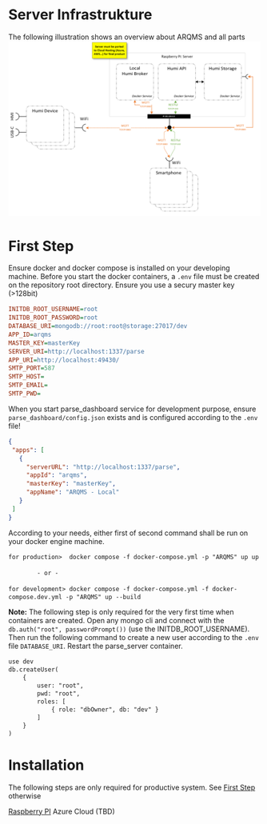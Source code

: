 # Server Infrastrukture
The following illustration shows an overview about ARQMS and all parts
![Overview](docs/server_overview.png "Server Overview")

# First Step
Ensure docker and docker compose is installed on your developing machine. 
Before you start the docker containers, a `.env` file must be created on the repository root directory. Ensure you use a secury master key (>128bit)
```ini
INITDB_ROOT_USERNAME=root
INITDB_ROOT_PASSWORD=root
DATABASE_URI=mongodb://root:root@storage:27017/dev
APP_ID=arqms
MASTER_KEY=masterKey
SERVER_URI=http://localhost:1337/parse
APP_URI=http://localhost:49430/
SMTP_PORT=587
SMTP_HOST=
SMTP_EMAIL=
SMTP_PWD=
```

When you start parse_dashboard service for development purpose, ensure `parse_dashboard/config.json` exists and is configured
according to the `.env` file!
```json
{
 "apps": [
   {
     "serverURL": "http://localhost:1337/parse",
     "appId": "arqms",
     "masterKey": "masterKey",
     "appName": "ARQMS - Local"
   }
 ]
}
```

According to your needs, either first of second command shall be run on your docker engine machine.
```
for production>  docker compose -f docker-compose.yml -p "ARQMS" up up

        - or -

for development> docker compose -f docker-compose.yml -f docker-compose.dev.yml -p "ARQMS" up --build
```

**Note:** The following step is only required for the very first time when containers are created.
Open any mongo cli and connect with the `db.auth("root", passwordPrompt())` (use the INITDB_ROOT_USERNAME). Then run the following command to create a new user according to the `.env` file `DATABASE_URI`. Restart the parse_server container.
```
use dev
db.createUser(
    {
        user: "root",
        pwd: "root",
        roles: [
            { role: "dbOwner", db: "dev" }
        ]
    }
)
```



# Installation
The following steps are only required for productive system. See [First Step](#first-step) otherwise

[Raspberry PI](./docs/installation-rpi.md)
Azure Cloud (TBD)
